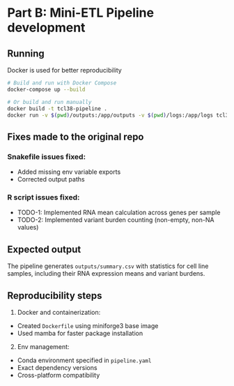# Part B: Mini-ETL Pipeline development

## Running

Docker is used for better reproducibility

```bash
# Build and run with Docker Compose
docker-compose up --build

# Or build and run manually
docker build -t tcl38-pipeline .
docker run -v $(pwd)/outputs:/app/outputs -v $(pwd)/logs:/app/logs tcl38-pipeline
```

## Fixes made to the original repo

### Snakefile issues fixed:

- Added missing env variable exports
- Corrected output paths

### R script issues fixed:

- TODO-1: Implemented RNA mean calculation across genes per sample
- TODO-2: Implemented variant burden counting (non-empty, non-NA values)

## Expected output

The pipeline generates `outputs/summary.csv` with statistics for cell line samples, including their RNA expression means and variant burdens.


## Reproducibility steps

1. Docker and containerization:

- Created `Dockerfile` using miniforge3 base image
- Used mamba for faster package installation

2. Env management:

- Conda environment specified in `pipeline.yaml`
- Exact dependency versions
- Cross-platform compatibility